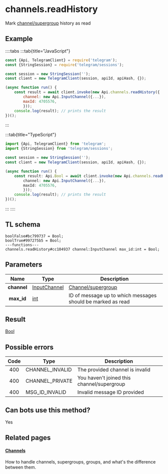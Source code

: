 # channels.readHistory

Mark [channel/supergroup](https://core.telegram.org/api/channel) history as read

## Example

::::tabs
:::tab{title="JavaScript"}

```js
const {Api, TelegramClient} = require('telegram');
const {StringSession} = require('telegram/sessions');

const session = new StringSession('');
const client = new TelegramClient(session, apiId, apiHash, {});

(async function run() {
    const result = await client.invoke(new Api.channels.readHistory({
		channel: new Api.InputChannel({...}),
		maxId: 4705576,
		}));
    console.log(result); // prints the result
})();

```

:::

:::tab{title="TypeScript"}

```ts
import {Api, TelegramClient} from 'telegram';
import {StringSession} from 'telegram/sessions';

const session = new StringSession('');
const client = new TelegramClient(session, apiId, apiHash, {});

(async function run() {
    const result: Api.Bool = await client.invoke(new Api.channels.readHistory({
		channel: new Api.InputChannel({...}),
		maxId: 4705576,
		}));
    console.log(result); // prints the result
})();

```

:::
::::

## TL schema

```
boolFalse#bc799737 = Bool;
boolTrue#997275b5 = Bool;
---functions---
channels.readHistory#cc104937 channel:InputChannel max_id:int = Bool;
```

## Parameters

|    Name     | Type                                                        | Description                                                 |
| :---------: | ----------------------------------------------------------- | ----------------------------------------------------------- |
| **channel** | [InputChannel](https://core.telegram.org/type/InputChannel) | [Channel/supergroup](https://core.telegram.org/api/channel) |
| **max_id**  | [int](https://core.telegram.org/type/int)                   | ID of message up to which messages should be marked as read |

## Result

[Bool](https://core.telegram.org/type/Bool)

## Possible errors

| Code | Type            | Description                                |
| :--: | --------------- | ------------------------------------------ |
| 400  | CHANNEL_INVALID | The provided channel is invalid            |
| 400  | CHANNEL_PRIVATE | You haven't joined this channel/supergroup |
| 400  | MSG_ID_INVALID  | Invalid message ID provided                |

## Can bots use this method?

Yes

## Related pages

#### [Channels](https://core.telegram.org/api/channel)

How to handle channels, supergroups, groups, and what's the difference between them.
